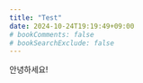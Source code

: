 ```yaml
---
title: "Test"
date: 2024-10-24T19:19:49+09:00
# bookComments: false
# bookSearchExclude: false
---
```


안녕하세요!
